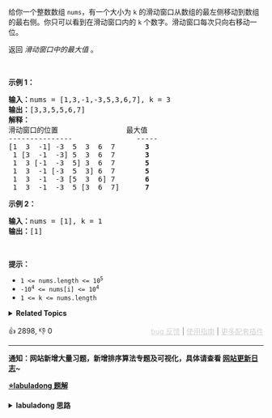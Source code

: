 <p>给你一个整数数组 <code>nums</code>，有一个大小为&nbsp;<code>k</code><em>&nbsp;</em>的滑动窗口从数组的最左侧移动到数组的最右侧。你只可以看到在滑动窗口内的 <code>k</code>&nbsp;个数字。滑动窗口每次只向右移动一位。</p>

<p>返回 <em>滑动窗口中的最大值 </em>。</p>

<p>&nbsp;</p>

<p><strong>示例 1：</strong></p>

<pre>
<b>输入：</b>nums = [1,3,-1,-3,5,3,6,7], k = 3
<b>输出：</b>[3,3,5,5,6,7]
<b>解释：</b>
滑动窗口的位置                最大值
---------------               -----
[1  3  -1] -3  5  3  6  7       <strong>3</strong>
 1 [3  -1  -3] 5  3  6  7       <strong>3</strong>
 1  3 [-1  -3  5] 3  6  7      <strong> 5</strong>
 1  3  -1 [-3  5  3] 6  7       <strong>5</strong>
 1  3  -1  -3 [5  3  6] 7       <strong>6</strong>
 1  3  -1  -3  5 [3  6  7]      <strong>7</strong>
</pre>

<p><strong>示例 2：</strong></p>

<pre>
<b>输入：</b>nums = [1], k = 1
<b>输出：</b>[1]
</pre>

<p>&nbsp;</p>

<p><b>提示：</b></p>

<ul> 
 <li><code>1 &lt;= nums.length &lt;= 10<sup>5</sup></code></li> 
 <li><code>-10<sup>4</sup>&nbsp;&lt;= nums[i] &lt;= 10<sup>4</sup></code></li> 
 <li><code>1 &lt;= k &lt;= nums.length</code></li> 
</ul>

<details><summary><strong>Related Topics</strong></summary>队列 | 数组 | 滑动窗口 | 单调队列 | 堆（优先队列）</details><br>

<div>👍 2898, 👎 0<span style='float: right;'><span style='color: gray;'><a href='https://github.com/labuladong/fucking-algorithm/issues' target='_blank' style='color: lightgray;text-decoration: underline;'>bug 反馈</a> | <a href='https://labuladong.online/algo/fname.html?fname=jb插件简介' target='_blank' style='color: lightgray;text-decoration: underline;'>使用指南</a> | <a href='https://labuladong.online/algo/' target='_blank' style='color: lightgray;text-decoration: underline;'>更多配套插件</a></span></span></div>

<div id="labuladong"><hr>

**通知：网站新增大量习题，新增排序算法专题及可视化，具体请查看 [网站更新日志](https://labuladong.online/algo/changelog/website/)~**



<p><strong><a href="https://labuladong.online/algo/slug.html?slug=sliding-window-maximum" target="_blank">⭐️labuladong 题解</a></strong></p>
<details><summary><strong>labuladong 思路</strong></summary>

<div id="labuladong_solution_zh">

## 基本思路

> 我在 [155. 最小栈](/problems/min-stack) 的思路中详细分析了动态集合中维护最值的「千古难题」，如果你没有做，可以先去做一下。我想请你结合这两道题仔细思考：队列和栈分别是如何解决最值维护问题的？

使用一个队列充当不断滑动的窗口，每次滑动记录其中的最大值：

![](https://labuladong.online/algo/images/单调队列/1.png)

如何在 `O(1)` 时间计算最大值，只需要一个特殊的数据结构「单调队列」，`push` 方法依然在队尾添加元素，但是要把前面比自己小的元素都删掉，直到遇到更大的元素才停止删除。

![](https://labuladong.online/algo/images/单调队列/3.png)

使用单调队列数据结构就能完成本题。

- **详细题解**：
  - [单调队列结构解决滑动窗口问题](https://labuladong.online/algo/data-structure/monotonic-queue/)

</div>

<div id="solution">

## 解法代码



<div class="tab-panel"><div class="tab-nav">
<button data-tab-item="cpp" class="tab-nav-button btn " data-tab-group="default" onclick="switchTab(this)">cpp🤖</button>

<button data-tab-item="python" class="tab-nav-button btn " data-tab-group="default" onclick="switchTab(this)">python🤖</button>

<button data-tab-item="java" class="tab-nav-button btn active" data-tab-group="default" onclick="switchTab(this)">java🟢</button>

<button data-tab-item="go" class="tab-nav-button btn " data-tab-group="default" onclick="switchTab(this)">go🤖</button>

<button data-tab-item="javascript" class="tab-nav-button btn " data-tab-group="default" onclick="switchTab(this)">javascript🤖</button>
</div><div class="tab-content">
<div data-tab-item="cpp" class="tab-item " data-tab-group="default"><div class="highlight">

```cpp
// 注意：cpp 代码由 chatGPT🤖 根据我的 java 代码翻译。
// 本代码的正确性已通过力扣验证，如有疑问，可以对照我的 java 代码查看。

class Solution {
    // 单调队列的实现
    class MonotonicQueue {
        deque<int> q;
    public:
        void push(int n) {
            // 将小于 n 的元素全部删除
            while (!q.empty() && q.back() < n) {
                q.pop_back();
            }
            // 然后将 n 加入尾部
            q.push_back(n);
        }

        int max() {
            return q.front();
        }

        void pop(int n) {
            if (n == q.front()) {
                q.pop_front();
            }
        }
    };

public:
    // 解题函数的实现
    vector<int> maxSlidingWindow(vector<int>& nums, int k) {
        MonotonicQueue window;
        vector<int> res;

        for (int i = 0; i < nums.size(); i++) {
            if (i < k - 1) {
                // 先填满窗口的前 k - 1
                window.push(nums[i]);
            } else {
                // 窗口向前滑动，加入新数字
                window.push(nums[i]);
                // 记录当前窗口的最大值
                res.push_back(window.max());
                // 移出旧数字
                window.pop(nums[i - k + 1]);
            }
        }
        // 需要转成 int[] 数组再返回
        return res;
    }
};
```

</div></div>

<div data-tab-item="python" class="tab-item " data-tab-group="default"><div class="highlight">

```python
# 注意：python 代码由 chatGPT🤖 根据我的 java 代码翻译。
# 本代码的正确性已通过力扣验证，如有疑问，可以对照我的 java 代码查看。

class Solution:
    # 单调队列的实现
    class MonotonicQueue:
        def __init__(self):
            self.q = []

        def push(self, n):
            # 将小于 n 的元素全部删除
            while self.q and self.q[-1] < n: # <extend down -300>![](https://labuladong.online/algo/images/单调队列/3.png) #
                self.q.pop()
            # 然后将 n 加入尾部
            self.q.append(n)

        def max(self):
            return self.q[0]

        def pop(self, n):
            if n == self.q[0]:
                self.q.pop(0)

    # 解题函数的实现
    def maxSlidingWindow(self, nums: List[int], k: int) -> List[int]:
        window = self.MonotonicQueue()
        res = []

        for i in range(len(nums)):
            if i < k - 1:
                # 先填满窗口的前 k - 1
                window.push(nums[i])
            else: # <extend up -150>![](https://labuladong.online/algo/images/单调队列/1.png) #
                # 窗口向前滑动，加入新数字
                window.push(nums[i])
                # 记录当前窗口的最大值
                res.append(window.max())
                # 移出旧数字
                window.pop(nums[i - k + 1])
        # 需要转成 int[] 数组再返回
        return res
```

</div></div>

<div data-tab-item="java" class="tab-item active" data-tab-group="default"><div class="highlight">

```java
class Solution {
    // 单调队列的实现
    class MonotonicQueue {
        LinkedList<Integer> q = new LinkedList<>();
        public void push(int n) {
            // 将小于 n 的元素全部删除
            while (!q.isEmpty() && q.getLast() < n) {/**<extend down -300>![](https://labuladong.online/algo/images/单调队列/3.png) */
                q.pollLast();
            }
            // 然后将 n 加入尾部
            q.addLast(n);
        }

        public int max() {
            return q.getFirst();
        }

        public void pop(int n) {
            if (n == q.getFirst()) {
                q.pollFirst();
            }
        }
    }

    // 解题函数的实现
    public int[] maxSlidingWindow(int[] nums, int k) {
        MonotonicQueue window = new MonotonicQueue();
        List<Integer> res = new ArrayList<>();

        for (int i = 0; i < nums.length; i++) {
            if (i < k - 1) {
                // 先填满窗口的前 k - 1
                window.push(nums[i]);
            } else {/**<extend up -150>![](https://labuladong.online/algo/images/单调队列/1.png) */
                // 窗口向前滑动，加入新数字
                window.push(nums[i]);
                // 记录当前窗口的最大值
                res.add(window.max());
                // 移出旧数字
                window.pop(nums[i - k + 1]);
            }
        }
        // 需要转成 int[] 数组再返回
        int[] arr = new int[res.size()];
        for (int i = 0; i < res.size(); i++) {
            arr[i] = res.get(i);
        }
        return arr;
    }
}
```

</div></div>

<div data-tab-item="go" class="tab-item " data-tab-group="default"><div class="highlight">

```go
// 注意：go 代码由 chatGPT🤖 根据我的 java 代码翻译。
// 本代码的正确性已通过力扣验证，如有疑问，可以对照我的 java 代码查看。

type MonotonicQueue struct {
    q []int
}

// 单调队列的实现
func (mq *MonotonicQueue) push(n int) {
    // 将小于 n 的元素全部删除
    for len(mq.q) > 0 && mq.q[len(mq.q)-1] < n {
        mq.q = mq.q[:len(mq.q)-1]
    }
    // 然后将 n 加入尾部
    mq.q = append(mq.q, n)
}

func (mq *MonotonicQueue) max() int {
    return mq.q[0]
}

func (mq *MonotonicQueue) pop(n int) {
    if len(mq.q) > 0 && n == mq.q[0] {
        mq.q = mq.q[1:]
    }
}

// 解题函数的实现
func maxSlidingWindow(nums []int, k int) []int {
    window := &MonotonicQueue{}
    res := []int{}

    for i := 0; i < len(nums); i++ {
        if i < k-1 {
            // 先填满窗口的前 k - 1
            window.push(nums[i])
        } else {
            // 窗口向前滑动，加入新数字
            window.push(nums[i])
            // 记录当前窗口的最大值
            res = append(res, window.max())
            // 移出旧数字
            window.pop(nums[i-k+1])
        }
    }
    // 需要转成 int[] 数组再返回
    return res
}
```

</div></div>

<div data-tab-item="javascript" class="tab-item " data-tab-group="default"><div class="highlight">

```javascript
// 注意：javascript 代码由 chatGPT🤖 根据我的 java 代码翻译。
// 本代码的正确性已通过力扣验证，如有疑问，可以对照我的 java 代码查看。

// 单调队列的实现
var MonotonicQueue = function() {
    this.q = [];
};

MonotonicQueue.prototype.push = function(n) {
    // 将小于 n 的元素全部删除
    while (this.q.length > 0 && this.q[this.q.length - 1] < n) {
        this.q.pop();
    }
    // 然后将 n 加入尾部
    this.q.push(n);
};

MonotonicQueue.prototype.max = function() {
    return this.q[0];
};

MonotonicQueue.prototype.pop = function(n) {
    if (n === this.q[0]) {
        this.q.shift();
    }
};

// 解题函数的实现
var maxSlidingWindow = function(nums, k) {
    var window = new MonotonicQueue();
    var res = [];

    for (var i = 0; i < nums.length; i++) {
        if (i < k - 1) {
            // 先填满窗口的前 k - 1
            window.push(nums[i]);
        } else {
            // 窗口向前滑动，加入新数字
            window.push(nums[i]);
            // 记录当前窗口的最大值
            res.push(window.max());
            // 移出旧数字
            window.pop(nums[i - k + 1]);
        }
    }
    // 需要转成 int[] 数组再返回
    return res;
};
```

</div></div>
</div></div>

</div>

</details>
</div>

